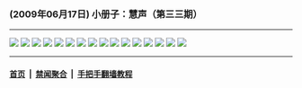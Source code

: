 ### (2009年06月17日) 小册子：慧声（第三三期） 

---

<img src="http://qikan.minghui.org/mhqkpage/qikanimage/2009/06/17/huisheng-b-33-pdf-online1.png"/> 

<img src="http://qikan.minghui.org/mhqkpage/qikanimage/2009/06/17/huisheng-b-33-pdf-online2.png"/> 

<img src="http://qikan.minghui.org/mhqkpage/qikanimage/2009/06/17/huisheng-b-33-pdf-online3.png"/> 

<img src="http://qikan.minghui.org/mhqkpage/qikanimage/2009/06/17/huisheng-b-33-pdf-online4.png"/> 

<img src="http://qikan.minghui.org/mhqkpage/qikanimage/2009/06/17/huisheng-b-33-pdf-online5.png"/> 

<img src="http://qikan.minghui.org/mhqkpage/qikanimage/2009/06/17/huisheng-b-33-pdf-online6.png"/> 

<img src="http://qikan.minghui.org/mhqkpage/qikanimage/2009/06/17/huisheng-b-33-pdf-online7.png"/> 

<img src="http://qikan.minghui.org/mhqkpage/qikanimage/2009/06/17/huisheng-b-33-pdf-online8.png"/> 

<img src="http://qikan.minghui.org/mhqkpage/qikanimage/2009/06/17/huisheng-b-33-pdf-online9.png"/> 

<img src="http://qikan.minghui.org/mhqkpage/qikanimage/2009/06/17/huisheng-b-33-pdf-online10.png"/> 

<img src="http://qikan.minghui.org/mhqkpage/qikanimage/2009/06/17/huisheng-b-33-pdf-online11.png"/> 

<img src="http://qikan.minghui.org/mhqkpage/qikanimage/2009/06/17/huisheng-b-33-pdf-online12.png"/> 

<img src="http://qikan.minghui.org/mhqkpage/qikanimage/2009/06/17/huisheng-b-33-pdf-online13.png"/> 

<img src="http://qikan.minghui.org/mhqkpage/qikanimage/2009/06/17/huisheng-b-33-pdf-online14.png"/> 

<img src="http://qikan.minghui.org/mhqkpage/qikanimage/2009/06/17/huisheng-b-33-pdf-online15.png"/> 

<img src="http://qikan.minghui.org/mhqkpage/qikanimage/2009/06/17/huisheng-b-33-pdf-online16.png"/> 



---

#### [首页](../../../..) &nbsp;|&nbsp; [禁闻聚合](https://github.com/gfw-breaker/banned-news) &nbsp;|&nbsp; [手把手翻墙教程](https://github.com/gfw-breaker/guides) 